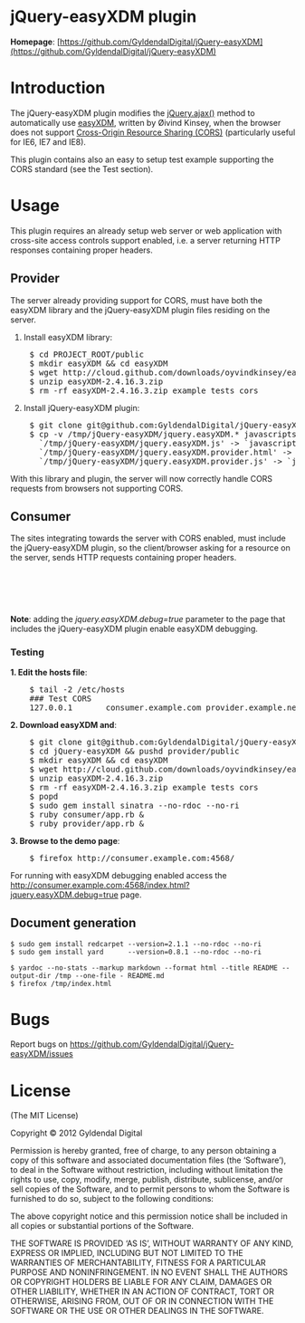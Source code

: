 # jQuery-easyXDM plugin

**Homepage**:     [https://github.com/GyldendalDigital/jQuery-easyXDM](https://github.com/GyldendalDigital/jQuery-easyXDM)

# Introduction

The jQuery-easyXDM plugin modifies the [jQuery.ajax()](http://api.jquery.com/jQuery.ajax/)
method to automatically use [easyXDM](http://easyxdm.net), written by Øivind Kinsey, when the browser does
 not support
[Cross-Origin Resource Sharing (CORS)](https://developer.mozilla.org/en/http_access_control)
(particularly useful for IE6, IE7 and IE8).

This plugin contains also an easy to setup test example supporting the CORS
standard (see the Test section).


# Usage

This plugin requires an already setup web server or web application with
cross-site access controls support enabled, i.e. a server returning HTTP
responses containing proper headers.

## Provider

The server already providing support for CORS, must have both the easyXDM
library and the jQuery-easyXDM plugin files residing on the server.

1. Install easyXDM library:

<pre class="note">
    $ cd PROJECT_ROOT/public
    $ mkdir easyXDM && cd easyXDM
    $ wget http://cloud.github.com/downloads/oyvindkinsey/easyXDM/easyXDM-2.4.16.3.zip
    $ unzip easyXDM-2.4.16.3.zip
    $ rm -rf easyXDM-2.4.16.3.zip example tests cors
</pre>

2.  Install jQuery-easyXDM plugin:

<pre class="note">
    $ git clone git@github.com:GyldendalDigital/jQuery-easyXDM.git /tmp/jQuery-easyXDM
    $ cp -v /tmp/jQuery-easyXDM/jquery.easyXDM.* javascripts/
      `/tmp/jQuery-easyXDM/jquery.easyXDM.js' -> `javascripts/jquery.easyXDM.js'
      `/tmp/jQuery-easyXDM/jquery.easyXDM.provider.html' -> `javascripts/jquery.easyXDM.provider.html'
      `/tmp/jQuery-easyXDM/jquery.easyXDM.provider.js' -> `javascripts/jquery.easyXDM.provider.js'
</pre>

With this library and plugin, the server will now correctly handle CORS
requests from browsers not supporting CORS.

## Consumer

The sites integrating towards the server with CORS enabled, must include the
jQuery-easyXDM plugin, so the client/browser asking for a resource on the
server, sends HTTP requests containing proper headers.

<pre class="note">
  <script type="text/javascript" src="https://ajax.googleapis.com/ajax/libs/jquery/1.7.1/jquery.js"></script>
  <script type="text/javascript" src="/javascripts/jquery.easyXDM.js"></script>
</pre>

**Note**: adding the *jquery.easyXDM.debug=true* parameter to the page that
includes the jQuery-easyXDM plugin enable easyXDM debugging.


### Testing

**1. Edit the hosts file**:

<pre class="note">
    $ tail -2 /etc/hosts
    ### Test CORS
    127.0.0.1       consumer.example.com provider.example.net
</pre>

**2. Download easyXDM and**:

<pre class="note">
    $ git clone git@github.com:GyldendalDigital/jQuery-easyXDM.git
    $ cd jQuery-easyXDM && pushd provider/public
    $ mkdir easyXDM && cd easyXDM
    $ wget http://cloud.github.com/downloads/oyvindkinsey/easyXDM/easyXDM-2.4.16.3.zip
    $ unzip easyXDM-2.4.16.3.zip
    $ rm -rf easyXDM-2.4.16.3.zip example tests cors
    $ popd
    $ sudo gem install sinatra --no-rdoc --no-ri
    $ ruby consumer/app.rb &
    $ ruby provider/app.rb &
</pre>

**3. Browse to the demo page**:

<pre class="note">
    $ firefox http://consumer.example.com:4568/
</pre>

For running with easyXDM debugging enabled access the
http://consumer.example.com:4568/index.html?jquery.easyXDM.debug=true page.

## Document generation

    $ sudo gem install redcarpet --version=2.1.1 --no-rdoc --no-ri
    $ sudo gem install yard      --version=0.8.1 --no-rdoc --no-ri

    $ yardoc --no-stats --markup markdown --format html --title README --output-dir /tmp --one-file - README.md
    $ firefox /tmp/index.html


# Bugs

Report bugs on https://github.com/GyldendalDigital/jQuery-easyXDM/issues


# License

(The MIT License)

Copyright © 2012 Gyldendal Digital

Permission is hereby granted, free of charge, to any person obtaining
a copy of this software and associated documentation files (the
‘Software’), to deal in the Software without restriction, including
without limitation the rights to use, copy, modify, merge, publish,
distribute, sublicense, and/or sell copies of the Software, and to
permit persons to whom the Software is furnished to do so, subject to
the following conditions:

The above copyright notice and this permission notice shall be
included in all copies or substantial portions of the Software.

THE SOFTWARE IS PROVIDED ‘AS IS’, WITHOUT WARRANTY OF ANY KIND,
EXPRESS OR IMPLIED, INCLUDING BUT NOT LIMITED TO THE WARRANTIES OF
MERCHANTABILITY, FITNESS FOR A PARTICULAR PURPOSE AND
NONINFRINGEMENT. IN NO EVENT SHALL THE AUTHORS OR COPYRIGHT HOLDERS BE
LIABLE FOR ANY CLAIM, DAMAGES OR OTHER LIABILITY, WHETHER IN AN ACTION
OF CONTRACT, TORT OR OTHERWISE, ARISING FROM, OUT OF OR IN CONNECTION
WITH THE SOFTWARE OR THE USE OR OTHER DEALINGS IN THE SOFTWARE.
